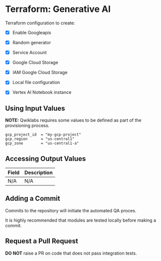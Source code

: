 # Terraform: Generative AI

Terraform configuration to create:

- [x] Enable Googleapis 
- [x] Random generator 
- [x] Service Account
- [x] Google Cloud Storage 
- [x] IAM Google Cloud Storage 
- [x] Local file configuration 
- [x] Vertex AI Notebook instance 


## Using Input Values 

__NOTE:__ Qwiklabs requires some values to be defined as part of the provisioning process. 

```
gcp_project_id  = "my-gcp-project"
gcp_region      = "us-central1"
gcp_zone        = "us-central1-a"
```

## Accessing Output Values 

| Field | Description |
|-------|-------------|
| N/A   | N/A         |

## Adding a Commit 

Commits to the repository will initiate the automated QA proces.

It is highly recommended that modules are tested locally before making a commit.

## Request a Pull Request

__DO NOT__ raise a PR on code that does not pass integration tests.
